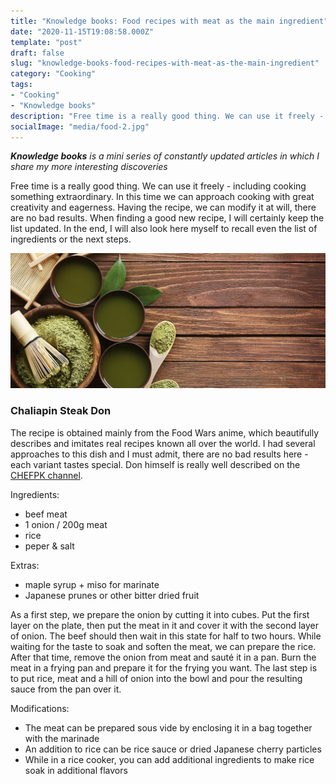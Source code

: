 ```yaml
---
title: "Knowledge books: Food recipes with meat as the main ingredient"
date: "2020-11-15T19:08:58.000Z"
template: "post"
draft: false
slug: "knowledge-books-food-recipes-with-meat-as-the-main-ingredient"
category: "Cooking"
tags:
- "Cooking"
- "Knowledge books"
description: "Free time is a really good thing. We can use it freely - including cooking something extraordinary. In this time we can approach cooking with great creativity and eagerness. Having the recipe, we can modify it at will, there are no bad results. When finding a good new recipe, I will certainly keep the list updated"
socialImage: "media/food-2.jpg"
---
```

_**Knowledge books** is a mini series of constantly updated articles in which I share my more interesting discoveries_

Free time is a really good thing. We can use it freely - including cooking something extraordinary. In this time we can approach cooking with great creativity and eagerness. Having the recipe, we can modify it at will, there are no bad results. When finding a good new recipe, I will certainly keep the list updated. In the end, I will also look here myself to recall even the list of ingredients or the next steps.

![Lets go cooking](/media/food-2.jpg)

### Chaliapin Steak Don
The recipe is obtained mainly from the Food Wars anime, which beautifully describes and imitates real recipes known all over the world. I had several approaches to this dish and I must admit, there are no bad results here - each variant tastes special. Don himself is really well described on the [CHEFPK channel](https://www.youtube.com/watch?v=6TiCcI3s6ZM).

Ingredients:
- beef meat
- 1 onion / 200g meat
- rice
- peper & salt

Extras:
- maple syrup + miso for marinate
- Japanese prunes or other bitter dried fruit

As a first step, we prepare the onion by cutting it into cubes. Put the first layer on the plate, then put the meat in it and cover it with the second layer of onion. The beef should then wait in this state for half to two hours. While waiting for the taste to soak and soften the meat, we can prepare the rice. After that time, remove the onion from meat and sauté it in a pan. Burn the meat in a frying pan and prepare it for the frying you want. The last step is to put rice, meat and a hill of onion into the bowl and pour the resulting sauce from the pan over it.

Modifications:
- The meat can be prepared sous vide by enclosing it in a bag together with the marinade
- An addition to rice can be rice sauce or dried Japanese cherry particles
- While in a rice cooker, you can add additional ingredients to make rice soak in additional flavors